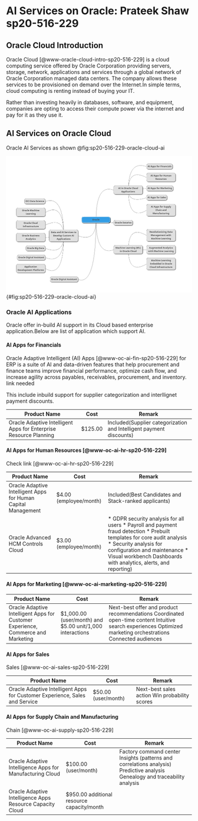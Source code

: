 # AI Services on Oracle: Prateek Shaw sp20-516-229


## Oracle Cloud Introduction

Oracle Cloud [@www-oracle-cloud-intro-sp20-516-229] is a cloud computing service offered by Oracle Corporation providing servers, storage, network, applications and services through a global network of Oracle Corporation managed data centers. The company allows these services to be provisioned on demand over the Internet.In simple terms, cloud computing is renting instead of buying your IT. 

Rather than investing heavily in databases, software, and equipment, companies are opting to access their compute power via the internet and pay for it as they use it.

## AI Services on Oracle Cloud

Oracle AI Services as shown @fig:sp20-516-229-oracle-cloud-ai

![AI Services on Oracle](images/sp20-516-229-oracle_ai_service.png){#fig:sp20-516-229-oracle-cloud-ai}

### Oracle AI Applications

Oracle offer in-build AI support in its Cloud based enterprise application.Below are list of application which support AI.

#### AI Apps for Financials 

Oracle Adaptive Intelligent (AI) Apps [@www-oc-ai-fin-sp20-516-229] for ERP is a suite of AI and data-driven features that help procurement and finance teams improve financial performance, optimize cash flow, and increase agility across payables, receivables, procurement, and inventory. link needed

This include inbuild support for supplier categorization and interllignet payment discounts.

<div class="smalltable">

| Product Name             | Cost | Remark |
| ------------------- | ------- | ------------- |
| Oracle Adaptive Intelligent Apps for Enterprise Resource Planning  | $125.00  | Included(Supplier categorization and   Intelligent payment discounts) |

</div>

#### AI Apps for Human Resources [@www-oc-ai-hr-sp20-516-229]

Check link [@www-oc-ai-hr-sp20-516-229]

<div class="smalltable">

| Product Name             | Cost | Remark |
| ------------------- | ------- | ------------- |
| Oracle Adaptive Intelligent Apps for Human Capital Management  | $4.00 (employee/month)  | Included(Best Candidates and Stack-ranked applicants) |
| Oracle Advanced HCM Controls Cloud  | $3.00 (employee/month)  | * GDPR security analysis for all users * Payroll and payment fraud detection * Prebuilt templates for core audit analysis * Security analysis for configuration and maintenance * Visual workbench Dashboards with analytics, alerts, and reporting) |

</div>

#### AI Apps for Marketing  [@www-oc-ai-marketing-sp20-516-229]

<div class="smalltable">

| Product Name             | Cost | Remark |
| ------------------- | ------- | ------------- |
| Oracle Adaptive Intelligent Apps for Customer Experience, Commerce and Marketing  | $1,000.00 (user/month) and $5.00 unit/1,000 interactions | Next-best offer and product recommendations Coordinated open-time content Intuitive search experiences Optimized marketing orchestrations Connected audiences |

</div>

#### AI Apps for Sales 

Sales [@www-oc-ai-sales-sp20-516-229]


<div class="smalltable">

| Product Name             | Cost | Remark |
| ------------------- | ------- | ------------- |
| Oracle Adaptive Intelligent Apps for Customer Experience, Sales and Service  | $50.00 (user/month) | Next-best sales action Win probability scores |

</div>

#### AI Apps for Supply Chain and Manufacturing 

Chain [@www-oc-ai-supply-sp20-516-229]

<div class="smalltable">

| Product Name             | Cost | Remark |
| ------------------- | ------- | ------------- |
| Oracle Adaptive Intelligence Apps for Manufacturing Cloud  | $100.00 (user/month)  | Factory command center Insights (patterns and correlations analysis) Predictive analysis Genealogy and traceability analysis |
| Oracle Adaptive Intelligence Apps Resource Capacity Cloud  | $950.00 additional resource capacity/month  |  |

</div>

